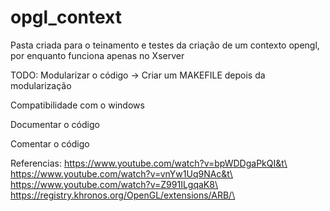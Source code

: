 # opgl_context


Pasta criada para o teinamento e testes da criação de um contexto opengl, por enquanto funciona apenas no Xserver


TODO:
Modularizar o código
  -> Criar um MAKEFILE depois da modularização

Compatibilidade com o windows

Documentar o código

Comentar o código




Referencias:
https://www.youtube.com/watch?v=bpWDDgaPkQI&t\
https://www.youtube.com/watch?v=vnYw1Uq9NAc&t\
https://www.youtube.com/watch?v=Z991ILgqaK8\
https://registry.khronos.org/OpenGL/extensions/ARB/\
